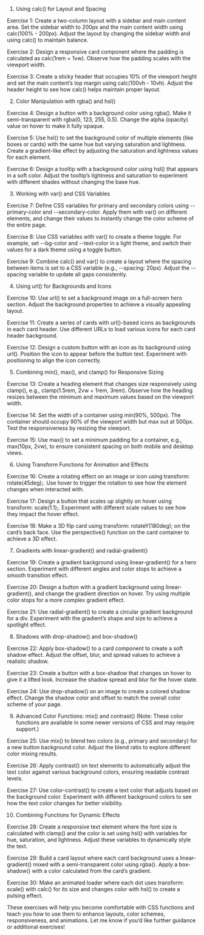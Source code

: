 1. Using calc() for Layout and Spacing

Exercise 1: Create a two-column layout with a sidebar and main content area. Set the sidebar width to 200px and the main content width using calc(100% - 200px). Adjust the layout by changing the sidebar width and using calc() to maintain balance.

Exercise 2: Design a responsive card component where the padding is calculated as calc(1rem + 1vw). Observe how the padding scales with the viewport width.

Exercise 3: Create a sticky header that occupies 10% of the viewport height and set the main content’s top margin using calc(100vh - 10vh). Adjust the header height to see how calc() helps maintain proper layout.

2. Color Manipulation with rgba() and hsl()

Exercise 4: Design a button with a background color using rgba(). Make it semi-transparent with rgba(0, 123, 255, 0.5). Change the alpha (opacity) value on hover to make it fully opaque.

Exercise 5: Use hsl() to set the background color of multiple elements (like boxes or cards) with the same hue but varying saturation and lightness. Create a gradient-like effect by adjusting the saturation and lightness values for each element.

Exercise 6: Design a tooltip with a background color using hsl() that appears in a soft color. Adjust the tooltip’s lightness and saturation to experiment with different shades without changing the base hue.

3. Working with var() and CSS Variables

Exercise 7: Define CSS variables for primary and secondary colors using --primary-color and --secondary-color. Apply them with var() on different elements, and change their values to instantly change the color scheme of the entire page.

Exercise 8: Use CSS variables with var() to create a theme toggle. For example, set --bg-color and --text-color in a light theme, and switch their values for a dark theme using a toggle button.

Exercise 9: Combine calc() and var() to create a layout where the spacing between items is set to a CSS variable (e.g., --spacing: 20px). Adjust the --spacing variable to update all gaps consistently.

4. Using url() for Backgrounds and Icons

Exercise 10: Use url() to set a background image on a full-screen hero section. Adjust the background properties to achieve a visually appealing layout.

Exercise 11: Create a series of cards with url()-based icons as backgrounds in each card header. Use different URLs to load various icons for each card header background.

Exercise 12: Design a custom button with an icon as its background using url(). Position the icon to appear before the button text. Experiment with positioning to align the icon correctly.

5. Combining min(), max(), and clamp() for Responsive Sizing

Exercise 13: Create a heading element that changes size responsively using clamp(), e.g., clamp(1.5rem, 2vw + 1rem, 3rem). Observe how the heading resizes between the minimum and maximum values based on the viewport width.

Exercise 14: Set the width of a container using min(90%, 500px). The container should occupy 90% of the viewport width but max out at 500px. Test the responsiveness by resizing the viewport.

Exercise 15: Use max() to set a minimum padding for a container, e.g., max(10px, 2vw), to ensure consistent spacing on both mobile and desktop views.

6. Using Transform Functions for Animation and Effects

Exercise 16: Create a rotating effect on an image or icon using transform: rotate(45deg);. Use hover to trigger the rotation to see how the element changes when interacted with.

Exercise 17: Design a button that scales up slightly on hover using transform: scale(1.1);. Experiment with different scale values to see how they impact the hover effect.

Exercise 18: Make a 3D flip card using transform: rotateY(180deg); on the card’s back face. Use the perspective() function on the card container to achieve a 3D effect.

7. Gradients with linear-gradient() and radial-gradient()

Exercise 19: Create a gradient background using linear-gradient() for a hero section. Experiment with different angles and color stops to achieve a smooth transition effect.

Exercise 20: Design a button with a gradient background using linear-gradient(), and change the gradient direction on hover. Try using multiple color stops for a more complex gradient effect.

Exercise 21: Use radial-gradient() to create a circular gradient background for a div. Experiment with the gradient’s shape and size to achieve a spotlight effect.

8. Shadows with drop-shadow() and box-shadow()

Exercise 22: Apply box-shadow() to a card component to create a soft shadow effect. Adjust the offset, blur, and spread values to achieve a realistic shadow.

Exercise 23: Create a button with a box-shadow that changes on hover to give it a lifted look. Increase the shadow spread and blur for the hover state.

Exercise 24: Use drop-shadow() on an image to create a colored shadow effect. Change the shadow color and offset to match the overall color scheme of your page.

9. Advanced Color Functions: mix() and contrast()
   (Note: These color functions are available in some newer versions of CSS and may require support.)

Exercise 25: Use mix() to blend two colors (e.g., primary and secondary) for a new button background color. Adjust the blend ratio to explore different color mixing results.

Exercise 26: Apply contrast() on text elements to automatically adjust the text color against various background colors, ensuring readable contrast levels.

Exercise 27: Use color-contrast() to create a text color that adjusts based on the background color. Experiment with different background colors to see how the text color changes for better visibility.

10. Combining Functions for Dynamic Effects

Exercise 28: Create a responsive text element where the font size is calculated with clamp() and the color is set using hsl() with variables for hue, saturation, and lightness. Adjust these variables to dynamically style the text.

Exercise 29: Build a card layout where each card background uses a linear-gradient() mixed with a semi-transparent color using rgba(). Apply a box-shadow() with a color calculated from the card’s gradient.

Exercise 30: Make an animated loader where each dot uses transform: scale() with calc() for its size and changes color with hsl() to create a pulsing effect.

These exercises will help you become comfortable with CSS functions and teach you how to use them to enhance layouts, color schemes, responsiveness, and animations. Let me know if you’d like further guidance or additional exercises!
